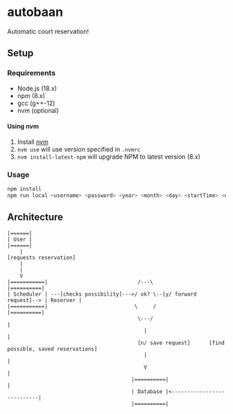 # autobaan

Automatic court reservation!

## Setup

### Requirements

- Node.js (18.x)
- npm (8.x)
- gcc (g++-12)
- nvm (optional)

#### Using nvm

1. Install [nvm](https://github.com/nvm-sh/nvm#installing-and-updating)
1. `nvm use` will use version specified in `.nvmrc`
1. `nvm install-latest-npm` will upgrade NPM to latest version (8.x)

### Usage

```bash
npm install
npm run local <username> <password> <year> <month> <day> <startTime> <endTime> <opponentName> <opponentId>
```

## Architecture

```
|======|
| User |
|======|
    |
[requests reservation]
    |
    |
    V
|===========|                             /---\                           |==========|
| Scheduler | ---[checks possibility]--->/ ok? \--[y/ forward request]--> | Reserver |
|===========|                            \     /                          |==========|
                                          \---/                                 |
                                            |                                   |
                                          [n/ save request]      [find possible, saved reservations]
                                            |                                   |
                                            V                                   |
                                        |==========|                            |
                                        | Database |<---------------------------|
                                        |==========|
```